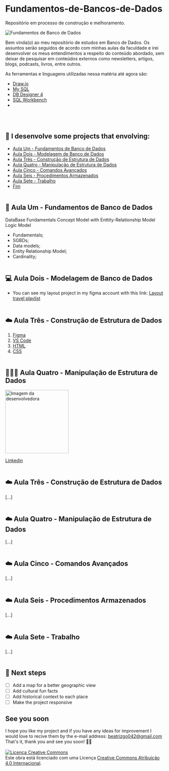 # Fundamentos-de-Bancos-de-Dados

Repositório em processo de construção e melhoramento.

![Fundamentos de Banco de Dados]("caminhoHeader")

Bem vinda(o) ao meu repositório de estudos em Banco de Dados.
Os assuntos serão seguidos de acordo com minhas aulas da faculdade e irei desenvolver os meus entendimentos a respeito do conteúdo abordado, sem deixar de pesquisar em conteúdos externos como newsletters, artigos, blogs, podcasts, livros, entre outros. 

As ferramentas e linguagens utilizadas nessa matéria até agora são:

- <a href="https://www.drawio.com/">Draw.io </a>
- <a href="https://www.mysql.com/">My SQL</a>
- <a href="https://dbdesigner.softonic.com.br/">DB Designer 4</a>
- <a href="https://www.mysql.com/products/workbench/">SQL Workbench</a>
- 

<br></br>
## 📑 I desenvolve some projects that envolving:
- <a href="#-fundamentos de banco de dados">Aula Um - Fundamentos de Banco de Dados</a>
- <a href="#-modelagem de banco de dados">Aula Dois - Modelagem de Banco de Dados</a>
- <a href="#-construção de estrutura de dados">Aula Três - Construção de Estrutura de Dados</a>
- <a href="#-manipulação de estrutura de dados">Aula Quatro - Manipulação de Estrutura de Dados</a>
- <a href="#-comandos avançados">Aula Cinco - Comandos Avançados</a>
- <a href="#-procedimentos armazenados">Aula Seis - Procedimentos Armazenados</a>
- <a href="#-trabalho">Aula Sete - Trabalho</a>
- <a href="#-fim">Fim</a>
<br></br>
## 🎲 Aula Um - Fundamentos de Banco de Dados

DataBase Fundamentals
Concept Model with Enttity-Relationship Model
Logic Model

- Fundamentals;
- SGBDs;
- Data models;
- Entity Relationship Model;
- Cardinality;
<br></br>

## 💻 Aula Dois - Modelagem de Banco de Dados

- You can see my layout project in my figma account with this link: [Layout travel playlist](https://www.figma.com/file/KLWJnN6vpMvZR7vvXTxfH9/Travel-playlist?node-id=0%3A1&t=03byssRmY85UZzbF-0)
<br></br>

## ☁️ Aula Três - Construção de Estrutura de Dados
1. [Figma](https://www.figma.com/?fuid=)
2. [VS Code](https://code.visualstudio.com/)
3. [HTML](https://developer.mozilla.org/en-US/docs/Web/HTML)
4. [CSS](https://developer.mozilla.org/en-US/docs/Web/CSS)
<br></br>

## 👩🏻‍💻 Aula Quatro - Manipulação de Estrutura de Dados

<img align="center" style="width:200px;" src="./travelplaylist/css/assets/profile-pic.png" alt="Imagem da desenvolvedora">

[Linkedin](https://www.linkedin.com/in/beatrizgo042/)
<br></br>

## ☁️ Aula Três - Construção de Estrutura de Dados
[...]
<br></br>

## ☁️ Aula Quatro - Manipulação de Estrutura de Dados
[...]
<br></br>

## ☁️ Aula Cinco - Comandos Avançados
[...]
<br></br>

## ☁️ Aula Seis - Procedimentos Armazenados
[...]
<br></br>

## ☁️ Aula Sete - Trabalho
[...]
<br></br>

## 👣 Next steps

- [ ] Add a map for a better geographic view
- [ ] Add cultural fun facts
- [ ] Add historical context to each place
- [ ] Make the project responsive

## See you soon

 I hope you like my project and if you have any ideas for improvement I would love to recive them by the e-mail address: beatrizgo042@gmail.com
 That's it, thank you and see you soon! 👋🏻
 <br></br>
 <a rel="license" href="http://creativecommons.org/licenses/by/4.0/"><img alt="Licença Creative Commons" style="border-width:0" src="https://i.creativecommons.org/l/by/4.0/88x31.png" /></a><br />Este obra está licenciado com uma Licença <a rel="license" href="http://creativecommons.org/licenses/by/4.0/">Creative Commons Atribuição 4.0 Internacional</a>.
